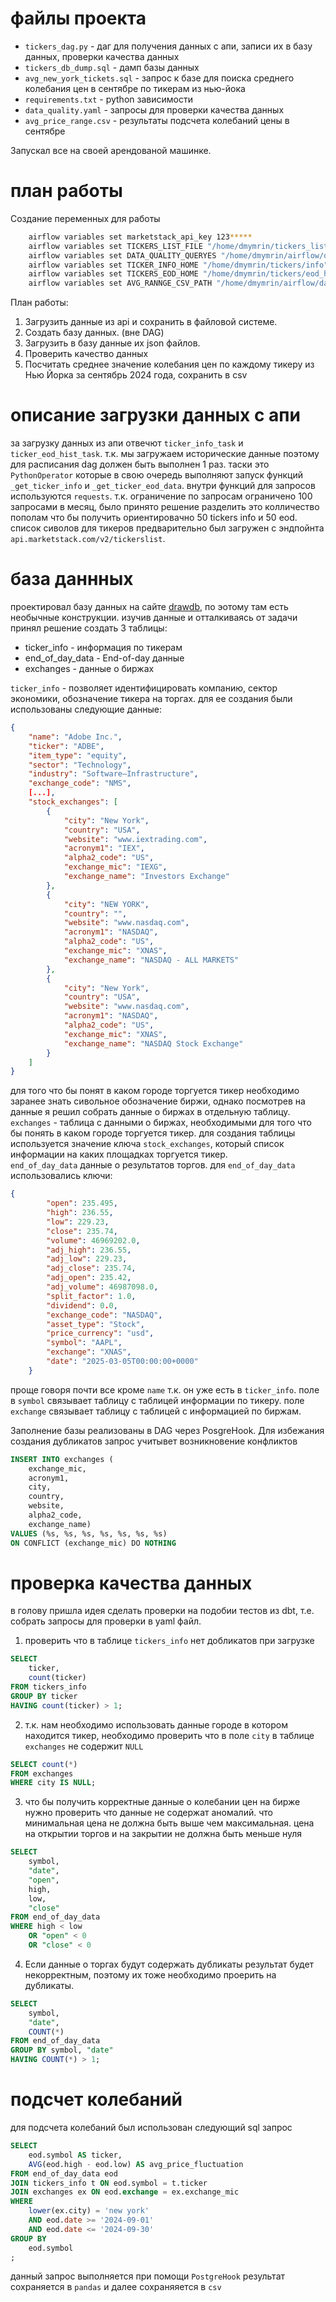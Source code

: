 # файлы проекта
* `tickers_dag.py` - даг для получения данных с апи, записи их в базу данных, проверки качества данных
* `tickers_db_dump.sql` - дамп базы данных
* `avg_new_york_tickets.sql` - запрос к базе для поиска среднего колебания цен в сентябре по тикерам из нью-йока
* `requirements.txt` - python зависимости
* `data_quality.yaml` - запросы для проверки качества данных
* `avg_price_range.csv` - результаты подсчета колебаний цены в сентябре

Запускал все на своей арендованой машинке.

# план работы
Создание переменных для работы
```bash
    airflow variables set marketstack_api_key 123*****
    airflow variables set TICKERS_LIST_FILE "/home/dmymrin/tickers_list_data.json"
    airflow variables set DATA_QUALITY_QUERYES "/home/dmymrin/airflow/dags/tickers/data_quality.yaml"
    airflow variables set TICKER_INFO_HOME "/home/dmymrin/tickers/info"
    airflow variables set TICKERS_EOD_HOME "/home/dmymrin/tickers/eod_history"
    airflow variables set AVG_RANNGE_CSV_PATH "/home/dmymrin/airflow/dags/tickers/"
```
План работы:
1. Загрузить данные из api и сохранить в файловой системе.
2. Создать базу данных. (вне DAG)
3. Загрузить в базу данные их json файлов.
4. Проверить качество данных
5. Посчитать среднее значение колебания цен по каждому тикеру из Нью Йорка за сентябрь 2024 года, сохранить в csv

# описание загрузки данных с апи
за загрузку данных из апи отвечют `ticker_info_task` и `ticker_eod_hist_task`. т.к. мы загружаем исторические данные поэтому для расписания dag должен быть выполнен 1 раз. таски это `PythonOperator` которые в свою очередь выполняют запуск функций `_get_ticker_info` и `_get_ticker_eod_data`. внутри функций для запросов используются `requests`. т.к. ограничение по запросам ограничено 100 запросами в месяц, было принято решение разделить это колличество пополам что бы получить ориентировачно 50 tickers info и 50 eod. список сиволов для тикеров предварительно был загружен с эндпойнта `api.marketstack.com/v2/tickerslist`.

# база даннных
проектировал базу данных на сайте [drawdb](https://drawdb.vercel.app/), по эотому там есть необычные конструкции. изучив данные и отталкиваясь от задачи принял решение создать 3 таблицы:
* ticker_info - информация по тикерам
* end_of_day_data - End-of-day данные
* exchanges - данные о биржах

`ticker_info` - позволяет идентифицировать компанию, сектор экономики, обозначение тикера на торгах. для ее создания были использованы следующие данные:

```json
{
    "name": "Adobe Inc.",
    "ticker": "ADBE",
    "item_type": "equity",
    "sector": "Technology",
    "industry": "Software—Infrastructure",
    "exchange_code": "NMS",
    [...],
    "stock_exchanges": [
        {
            "city": "New York",
            "country": "USA",
            "website": "www.iextrading.com",
            "acronym1": "IEX",
            "alpha2_code": "US",
            "exchange_mic": "IEXG",
            "exchange_name": "Investors Exchange"
        },
        {
            "city": "NEW YORK",
            "country": "",
            "website": "www.nasdaq.com",
            "acronym1": "NASDAQ",
            "alpha2_code": "US",
            "exchange_mic": "XNAS",
            "exchange_name": "NASDAQ - ALL MARKETS"
        },
        {
            "city": "New York",
            "country": "USA",
            "website": "www.nasdaq.com",
            "acronym1": "NASDAQ",
            "alpha2_code": "US",
            "exchange_mic": "XNAS",
            "exchange_name": "NASDAQ Stock Exchange"
        }
    ]
}

```
для того что бы понят в каком городе торгуется тикер необходимо заранее знать сивольное обозначение биржи, однако посмотрев на данные я решил собрать данные о биржах в отдельную таблицу. `exchanges` - таблица с данными о биржах, необходимыми для того что бы понять в каком городе торгуется тикер. для создания таблицы используется значение ключа `stock_exchanges`, который список информации на каких площадках торгуется тикер.<br>
`end_of_day_data` данные о результатов торгов. для `end_of_day_data` использовались ключи:
```json
{
        "open": 235.495,
        "high": 236.55,
        "low": 229.23,
        "close": 235.74,
        "volume": 46969202.0,
        "adj_high": 236.55,
        "adj_low": 229.23,
        "adj_close": 235.74,
        "adj_open": 235.42,
        "adj_volume": 46987098.0,
        "split_factor": 1.0,
        "dividend": 0.0,
        "exchange_code": "NASDAQ",
        "asset_type": "Stock",
        "price_currency": "usd",
        "symbol": "AAPL",
        "exchange": "XNAS",
        "date": "2025-03-05T00:00:00+0000"
    }

```
проще говоря почти все кроме  `name` т.к. он уже есть в `ticker_info`. поле в `symbol` связывает таблицу с таблицей информации по тикеру. поле `exchange` связывает таблицу с таблицей с информацией по биржам.<br>

Заполнение базы реализованы в DAG через PosgreHook. Для избежания создания дубликатов запрос учитывет возникновение конфликтов
```sql
INSERT INTO exchanges (
    exchange_mic, 
    acronym1, 
    city, 
    country, 
    website, 
    alpha2_code, 
    exchange_name)
VALUES (%s, %s, %s, %s, %s, %s, %s)
ON CONFLICT (exchange_mic) DO NOTHING
```

# проверка качества данных
в голову пришла идея сделать проверки на подобии тестов из dbt, т.е. собрать запросы для проверки в yaml файл.
1. проверить что в таблице `tickers_info` нет добликатов при загрузке
```sql
SELECT 
    ticker, 
    count(ticker) 
FROM tickers_info 
GROUP BY ticker 
HAVING count(ticker) > 1;
```
2. т.к. нам необходимо использовать данные городе в котором находится тикер, необходимо проверить что в поле `city` в таблице `exchanges` не содержит `NULL`
```sql
SELECT count(*) 
FROM exchanges 
WHERE city IS NULL;
```

3. что бы получить корректные данные о колебании цен на бирже нужно проверить что данные не содержат аномалий. что минимальная цена не должна быть выше чем максимальная. цена на открытии торгов и на закрытии не должна быть меньше нуля
```sql
SELECT 
    symbol, 
    "date", 
    "open", 
    high, 
    low, 
    "close" 
FROM end_of_day_data 
WHERE high < low 
    OR "open" < 0 
    OR "close" < 0
```
4. Если данные о торгах будут содержать дубликаты результат будет некорректным, поэтому их тоже необходимо проерить на дубликаты.
```sql
SELECT 
    symbol, 
    "date", 
    COUNT(*) 
FROM end_of_day_data 
GROUP BY symbol, "date"
HAVING COUNT(*) > 1;
```
# подсчет колебаний
для подсчета колебаний был использован следующий sql запрос
``` sql
SELECT                   
    eod.symbol AS ticker,
    AVG(eod.high - eod.low) AS avg_price_fluctuation
FROM end_of_day_data eod
JOIN tickers_info t ON eod.symbol = t.ticker 
JOIN exchanges ex ON eod.exchange = ex.exchange_mic
WHERE
    lower(ex.city) = 'new york'
    AND eod.date >= '2024-09-01'
    AND eod.date <= '2024-09-30'
GROUP BY
    eod.symbol
;
```

данный запрос выполняется при помощи `PostgreHook` результат сохраняется в `pandas` и далее сохраняяется в `csv`